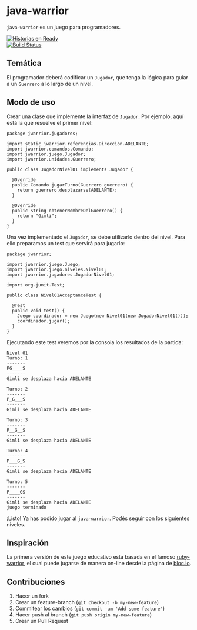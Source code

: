 # java-warrior

`java-warrior` es un juego para programadores.

[![Historias en Ready](https://badge.waffle.io/delucas/java-warrior.png?label=ready)](https://waffle.io/delucas/java-warrior)  
[![Build Status](https://travis-ci.org/delucas/java-warrior.png?branch=master)](https://travis-ci.org/delucas/java-warrior)

## Temática

El programador deberá codificar un `Jugador`, que tenga la lógica para guiar a un `Guerrero` a lo largo de un nivel.

## Modo de uso

Crear una clase que implemente la interfaz de `Jugador`. Por ejemplo, aquí está la que resuelve el primer nivel:

    package jwarrior.jugadores;

    import static jwarrior.referencias.Direccion.ADELANTE;
    import jwarrior.comandos.Comando;
    import jwarrior.juego.Jugador;
    import jwarrior.unidades.Guerrero;

    public class JugadorNivel01 implements Jugador {

      @Override
      public Comando jugarTurno(Guerrero guerrero) {
        return guerrero.desplazarse(ADELANTE);
      }
      
      @Override
      public String obtenerNombreDelGuerrero() {
        return "Gimli";
      }
    }

Una vez implementado el `Jugador`, se debe utilizarlo dentro del nivel. Para ello preparamos un test que servirá para jugarlo:

    package jwarrior;

    import jwarrior.juego.Juego;
    import jwarrior.juego.niveles.Nivel01;
    import jwarrior.jugadores.JugadorNivel01;

    import org.junit.Test;

    public class Nivel01AcceptanceTest {

      @Test
      public void test() {
        Juego coordinador = new Juego(new Nivel01(new JugadorNivel01()));
        coordinador.jugar();
      }
    }

Ejecutando este test veremos por la consola los resultados de la partida:

    Nivel 01
    Turno: 1
    -------
    PG____S
    -------
    Gimli se desplaza hacia ADELANTE

    Turno: 2
    -------
    P_G___S
    -------
    Gimli se desplaza hacia ADELANTE

    Turno: 3
    -------
    P__G__S
    -------
    Gimli se desplaza hacia ADELANTE

    Turno: 4
    -------
    P___G_S
    -------
    Gimli se desplaza hacia ADELANTE

    Turno: 5
    -------
    P____GS
    -------
    Gimli se desplaza hacia ADELANTE
    juego terminado

¡Listo! Ya has podido jugar al `java-warrior`. Podés seguir con los siguientes niveles.

## Inspiración

La primera versión de este juego educativo está basada en el famoso [ruby-warrior](https://github.com/ryanb/ruby-warrior), el cual puede jugarse de manera on-line desde la página de [bloc.io](https://www.bloc.io/ruby-warrior#/).

## Contribuciones

1. Hacer un fork
2. Crear un feature-branch (`git checkout -b my-new-feature`)
3. Commitear los cambios (`git commit -am 'Add some feature'`)
4. Hacer push al branch (`git push origin my-new-feature`)
5. Crear un Pull Request
